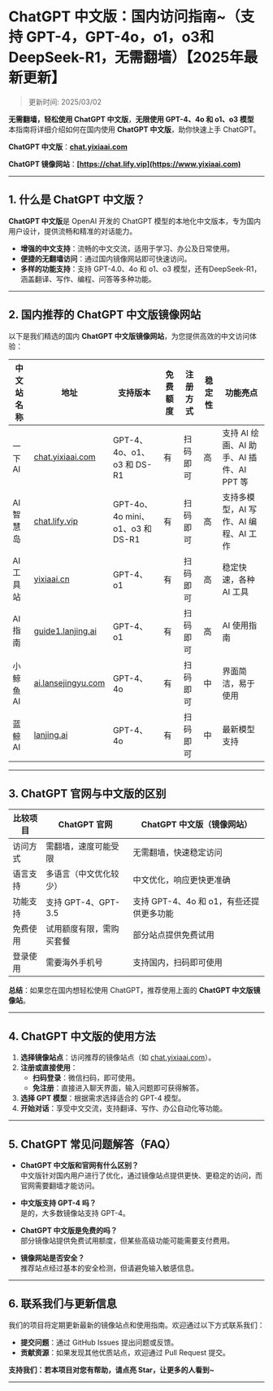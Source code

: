 # ChatGPT 中文版：国内访问指南~（支持 GPT-4，GPT-4o，o1，o3和 DeepSeek-R1，无需翻墙）【2025年最新更新】

>更新时间: 2025/03/02   

**无需翻墙，轻松使用 ChatGPT 中文版**，**无限使用 GPT-4、4o 和 o1、o3 模型**   
本指南将详细介绍如何在国内使用 **ChatGPT 中文版**，助你快速上手 ChatGPT。

**ChatGPT 中文版**：**[chat.yixiaai.com](https://chat.yixiaai.com)**

**ChatGPT 镜像网站**：**[https://chat.lify.vip](https://www.yixiaai.com)**

---

## 1. 什么是 ChatGPT 中文版？

**ChatGPT 中文版**是 OpenAI 开发的 ChatGPT 模型的本地化中文版本，专为国内用户设计，提供流畅和精准的对话能力。

- **增强的中文支持**：流畅的中文交流，适用于学习、办公及日常使用。
- **便捷的无翻墙访问**：通过国内镜像网站即可快速访问。
- **多样的功能支持**：支持 GPT-4.0、4o 和 o1、o3 模型，还有DeepSeek-R1，涵盖翻译、写作、编程、问答等多种功能。

---

## 2. 国内推荐的 ChatGPT 中文版镜像网站

以下是我们精选的国内 **ChatGPT 中文版镜像网站**，为您提供高效的中文访问体验：

| 中文站名称         | 地址                             | 支持版本                       | 免费额度 | 注册方式         | 稳定性  | 功能亮点                            |
|--------------------|----------------------------------|------------------------------|----------|------------------|---------|-------------------------------------|
| 一下AI            | [chat.yixiaai.com](https://chat.yixiaai.com/) | GPT-4、4o、o1、o3 和 DS-R1    | 有       | 扫码即可         | 高      | 支持 AI 绘画、AI 助手、AI 插件、AI PPT 等 |
| AI智慧岛          | [chat.lify.vip](https://www.yixiaai.com/)     | GPT-4o、4o mini、o1、o3 和 DS-R1 | 有       | 扫码即可         | 高      | 支持多模型，AI 写作、AI 编程、AI 工作    |
| AI工具站          | [yixiaai.cn](https://yixiaai.cn/)           | GPT-4、o1                    | 有       | 扫码即可         | 高      | 稳定快速，各种 AI 工具                |
| AI指南            | [guide1.lanjing.ai](https://guide1.lanjing.ai/) | GPT-4、o1                    | 有       | 扫码即可         | 高      | AI 使用指南                          |
| 小鲸鱼AI          | [ai.lansejingyu.com](https://ai.lansejingyu.com/) | GPT-4、4o                   | 有       | 扫码即可         | 中      | 界面简洁，易于使用                    |
| 蓝鲸AI            | [lanjing.ai](https://lanjing.ai/)           | GPT-4、4o                   | 有       | 扫码即可         | 中      | 最新模型支持                         |

---

## 3. ChatGPT 官网与中文版的区别

| 比较项目        | ChatGPT 官网                     | ChatGPT 中文版（镜像网站）         |
|-----------------|---------------------------------|-----------------------------------|
| 访问方式        | 需翻墙，速度可能受限             | 无需翻墙，快速稳定访问            |
| 语言支持        | 多语言（中文优化较少）           | 中文优化，响应更快更准确          |
| 功能支持        | 支持 GPT-4、GPT-3.5              | 支持 GPT-4、4o 和 o1，有些还提供更多功能 |
| 免费使用        | 试用额度有限，需购买套餐         | 部分站点提供免费试用              |
| 登录使用        | 需要海外手机号                   | 支持国内，扫码即可使用            |

**总结**：如果您在国内想轻松使用 ChatGPT，推荐使用上面的 **ChatGPT 中文版镜像站**。

---

## 4. ChatGPT 中文版的使用方法

1. **选择镜像站点**：访问推荐的镜像站点（如 [chat.yixiaai.com](https://chat.yixiaai.com/)）。
2. **注册或直接使用**：
   - **扫码登录**：微信扫码，即可使用。
   - **免注册**：直接进入聊天界面，输入问题即可获得解答。
3. **选择 GPT 模型**：根据需求选择适合的 GPT-4 模型。
4. **开始对话**：享受中文交流，支持翻译、写作、办公自动化等功能。

---

## 5. ChatGPT 常见问题解答（FAQ）

- **ChatGPT 中文版和官网有什么区别？**  
  中文版针对国内用户进行了优化，通过镜像站点提供更快、更稳定的访问，而官网需要翻墙才能访问。

- **中文版支持 GPT-4 吗？**  
  是的，大多数镜像站支持 GPT-4。

- **ChatGPT 中文版是免费的吗？**  
  部分镜像站提供免费试用额度，但某些高级功能可能需要支付费用。

- **镜像网站是否安全？**  
  推荐站点经过基本的安全检测，但请避免输入敏感信息。

---

## 6. 联系我们与更新信息

我们的项目将定期更新最新的镜像站点和使用指南。欢迎通过以下方式联系我们：

- **提交问题**：通过 GitHub Issues 提出问题或反馈。
- **贡献资源**：如果发现其他优质站点，欢迎通过 Pull Request 提交。

**支持我们：若本项目对您有帮助，请点亮 Star，让更多的人看到~**

---
